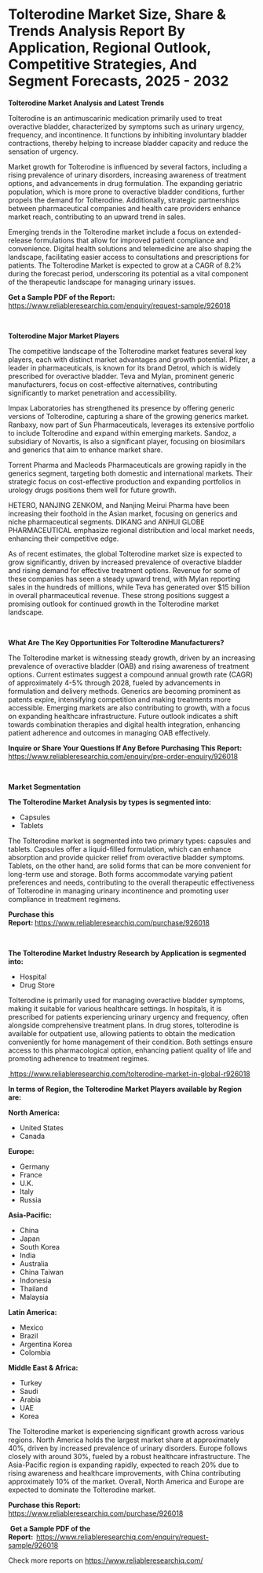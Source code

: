 <p><h1>Tolterodine Market Size, Share & Trends Analysis Report By Application, Regional Outlook, Competitive Strategies, And Segment Forecasts, 2025 - 2032</h1></p><p><strong>Tolterodine Market Analysis and Latest Trends</strong></p>
<p><p>Tolterodine is an antimuscarinic medication primarily used to treat overactive bladder, characterized by symptoms such as urinary urgency, frequency, and incontinence. It functions by inhibiting involuntary bladder contractions, thereby helping to increase bladder capacity and reduce the sensation of urgency.</p><p>Market growth for Tolterodine is influenced by several factors, including a rising prevalence of urinary disorders, increasing awareness of treatment options, and advancements in drug formulation. The expanding geriatric population, which is more prone to overactive bladder conditions, further propels the demand for Tolterodine. Additionally, strategic partnerships between pharmaceutical companies and health care providers enhance market reach, contributing to an upward trend in sales.</p><p>Emerging trends in the Tolterodine market include a focus on extended-release formulations that allow for improved patient compliance and convenience. Digital health solutions and telemedicine are also shaping the landscape, facilitating easier access to consultations and prescriptions for patients. The Tolterodine Market is expected to grow at a CAGR of 8.2% during the forecast period, underscoring its potential as a vital component of the therapeutic landscape for managing urinary issues.</p></p>
<p><strong>Get a Sample PDF of the Report:&nbsp;</strong> <a href="https://www.reliableresearchiq.com/enquiry/request-sample/926018?utm_campaign=2268&utm_medium=2&utm_source=Github&utm_content=ia&utm_term=08032025&utm_id=tolterodine">https://www.reliableresearchiq.com/enquiry/request-sample/926018</a></p>
<p>&nbsp;</p>
<p><strong>Tolterodine Major Market Players</strong></p>
<p><p>The competitive landscape of the Tolterodine market features several key players, each with distinct market advantages and growth potential. Pfizer, a leader in pharmaceuticals, is known for its brand Detrol, which is widely prescribed for overactive bladder. Teva and Mylan, prominent generic manufacturers, focus on cost-effective alternatives, contributing significantly to market penetration and accessibility.</p><p>Impax Laboratories has strengthened its presence by offering generic versions of Tolterodine, capturing a share of the growing generics market. Ranbaxy, now part of Sun Pharmaceuticals, leverages its extensive portfolio to include Tolterodine and expand within emerging markets. Sandoz, a subsidiary of Novartis, is also a significant player, focusing on biosimilars and generics that aim to enhance market share.</p><p>Torrent Pharma and Macleods Pharmaceuticals are growing rapidly in the generics segment, targeting both domestic and international markets. Their strategic focus on cost-effective production and expanding portfolios in urology drugs positions them well for future growth.</p><p>HETERO, NANJING ZENKOM, and Nanjing Meirui Pharma have been increasing their foothold in the Asian market, focusing on generics and niche pharmaceutical segments. DIKANG and ANHUI GLOBE PHARMACEUTICAL emphasize regional distribution and local market needs, enhancing their competitive edge.</p><p>As of recent estimates, the global Tolterodine market size is expected to grow significantly, driven by increased prevalence of overactive bladder and rising demand for effective treatment options. Revenue for some of these companies has seen a steady upward trend, with Mylan reporting sales in the hundreds of millions, while Teva has generated over $15 billion in overall pharmaceutical revenue. These strong positions suggest a promising outlook for continued growth in the Tolterodine market landscape.</p></p>
<p>&nbsp;</p>
<p><strong>What Are The Key Opportunities For Tolterodine Manufacturers?</strong></p>
<p><p>The Tolterodine market is witnessing steady growth, driven by an increasing prevalence of overactive bladder (OAB) and rising awareness of treatment options. Current estimates suggest a compound annual growth rate (CAGR) of approximately 4-5% through 2028, fueled by advancements in formulation and delivery methods. Generics are becoming prominent as patents expire, intensifying competition and making treatments more accessible. Emerging markets are also contributing to growth, with a focus on expanding healthcare infrastructure. Future outlook indicates a shift towards combination therapies and digital health integration, enhancing patient adherence and outcomes in managing OAB effectively.</p></p>
<p><strong>Inquire or Share Your Questions If Any Before Purchasing This Report:</strong> <a href="https://www.reliableresearchiq.com/enquiry/pre-order-enquiry/926018?utm_campaign=2268&utm_medium=2&utm_source=Github&utm_content=ia&utm_term=08032025&utm_id=tolterodine">https://www.reliableresearchiq.com/enquiry/pre-order-enquiry/926018</a></p>
<p>&nbsp;</p>
<p><strong>Market Segmentation</strong></p>
<p><strong>The Tolterodine Market Analysis by types is segmented into:</strong></p>
<p><ul><li>Capsules</li><li>Tablets</li></ul></p>
<p><p>The Tolterodine market is segmented into two primary types: capsules and tablets. Capsules offer a liquid-filled formulation, which can enhance absorption and provide quicker relief from overactive bladder symptoms. Tablets, on the other hand, are solid forms that can be more convenient for long-term use and storage. Both forms accommodate varying patient preferences and needs, contributing to the overall therapeutic effectiveness of Tolterodine in managing urinary incontinence and promoting user compliance in treatment regimens.</p></p>
<p><strong>Purchase this Report:&nbsp;</strong><a href="https://www.reliableresearchiq.com/purchase/926018?utm_campaign=2268&utm_medium=2&utm_source=Github&utm_content=ia&utm_term=08032025&utm_id=tolterodine">https://www.reliableresearchiq.com/purchase/926018</a></p>
<p>&nbsp;</p>
<p><strong>The Tolterodine Market Industry Research by Application is segmented into:</strong></p>
<p><ul><li>Hospital</li><li>Drug Store</li></ul></p>
<p><p>Tolterodine is primarily used for managing overactive bladder symptoms, making it suitable for various healthcare settings. In hospitals, it is prescribed for patients experiencing urinary urgency and frequency, often alongside comprehensive treatment plans. In drug stores, tolterodine is available for outpatient use, allowing patients to obtain the medication conveniently for home management of their condition. Both settings ensure access to this pharmacological option, enhancing patient quality of life and promoting adherence to treatment regimes.</p></p>
<p><a href="https://www.reliableresearchiq.com/tolterodine-market-in-global-r926018?utm_campaign=2268&utm_medium=2&utm_source=Github&utm_content=ia&utm_term=08032025&utm_id=tolterodine">&nbsp;https://www.reliableresearchiq.com/tolterodine-market-in-global-r926018</a></p>
<p><strong>In terms of Region, the Tolterodine Market Players available by Region are:</strong></p>
<p>
    <p> <strong> North America: </strong>
        <ul>
            <li>United States</li>
            <li>Canada</li>
        </ul>
        </p> 
    <p> <strong> Europe: </strong>
        <ul>
            <li>Germany</li>
            <li>France</li>
            <li>U.K.</li>
            <li>Italy</li>
            <li>Russia</li>
        </ul>
        </p> 
    <p> <strong> Asia-Pacific: </strong>
        <ul>
            <li>China</li>
            <li>Japan</li>
            <li>South Korea</li>
            <li>India</li>
            <li>Australia</li>
            <li>China Taiwan</li>
            <li>Indonesia</li>
            <li>Thailand</li>
            <li>Malaysia</li>
        </ul>
        </p> 
    <p> <strong> Latin America: </strong>
        <ul>
            <li>Mexico</li>
            <li>Brazil</li>
            <li>Argentina Korea</li>
            <li>Colombia</li>
        </ul>
        </p> 
    <p> <strong> Middle East & Africa: </strong>
        <ul>
            <li>Turkey</li>
            <li>Saudi</li>
            <li>Arabia</li>
            <li>UAE</li>
            <li>Korea</li>
        </ul>
    </p>
    </p>
<p><p>The Tolterodine market is experiencing significant growth across various regions. North America holds the largest market share at approximately 40%, driven by increased prevalence of urinary disorders. Europe follows closely with around 30%, fueled by a robust healthcare infrastructure. The Asia-Pacific region is expanding rapidly, expected to reach 20% due to rising awareness and healthcare improvements, with China contributing approximately 10% of the market. Overall, North America and Europe are expected to dominate the Tolterodine market.</p></p>
<p><strong>Purchase this Report: </strong><a href="https://www.reliableresearchiq.com/purchase/926018?utm_campaign=2268&utm_medium=2&utm_source=Github&utm_content=ia&utm_term=08032025&utm_id=tolterodine">https://www.reliableresearchiq.com/purchase/926018</a></p>
<p>&nbsp;<strong>Get a Sample PDF of the Report:&nbsp;&nbsp;</strong><a href="https://www.reliableresearchiq.com/enquiry/request-sample/926018?utm_campaign=2268&utm_medium=2&utm_source=Github&utm_content=ia&utm_term=08032025&utm_id=tolterodine">https://www.reliableresearchiq.com/enquiry/request-sample/926018</a></p>
<p><strong></strong></p>
<p>Check more reports on <a href="https://www.reliableresearchiq.com/?utm_campaign=2268&utm_medium=2&utm_source=Github&utm_content=ia&utm_term=08032025&utm_id=tolterodine">https://www.reliableresearchiq.com/</a></p>